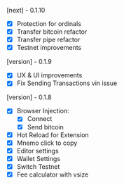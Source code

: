 [next] - 0.1.10

- [x] Protection for ordinals
- [x] Transfer bitcoin refactor
- [x] Transfer pipe refactor
- [x] Testnet improvements

[version] - 0.1.9

- [x] UX & UI improvements
- [x] Fix Sending Transactions vin issue

[version] - 0.1.8

- [x] Browser Injection:
    - [x] Connect
    - [x] Send bitcoin
- [x] Hot Reload for Extension
- [x] Mnemo click to copy
- [x] Editor settings
- [x] Wallet Settings
- [x] Switch Testnet
- [x] Fee calculator with vsize